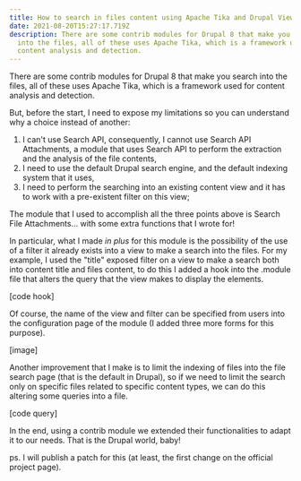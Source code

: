 ```yaml
---
title: How to search in files content using Apache Tika and Drupal Views
date: 2021-08-20T15:27:17.719Z
description: There are some contrib modules for Drupal 8 that make you search
  into the files, all of these uses Apache Tika, which is a framework used for
  content analysis and detection.
---
```

There are some contrib modules for Drupal 8 that make you search into the files, all of these uses Apache Tika, which is a framework used for content analysis and detection.

But, before the start, I need to expose my limitations so you can understand why a choice instead of another:

1. I can't use Search API, consequently, I cannot use Search API Attachments, a module that uses Search API to perform the extraction and the analysis of the file contents,
2. I need to use the default Drupal search engine, and the default indexing system that it uses,
3. I need to perform the searching into an existing content view and it has to work with a pre-existent filter on this view;

The module that I used to accomplish all the three points above is Search File Attachments... with some extra functions that I wrote for!

In particular, what I made *in plus* for this module is the possibility of the use of a filter it already exists into a view to make a search into the files. For my example, I used the "title" exposed filter on a view to make a search both into content title and files content, to do this I added a hook into the .module file that alters the query that the view makes to display the elements.

\[code hook]

Of course, the name of the view and filter can be specified from users into the configuration page of the module (I added three more forms for this purpose).

\[image]

Another improvement that I make is to limit the indexing of files into the file search page (that is the default in Drupal), so if we need to limit the search only on specific files related to specific content types, we can do this altering some queries into a file.

\[code query]

In the end, using a contrib module we extended their functionalities to adapt it to our needs. That is the Drupal world, baby!

ps. I will publish a patch for this (at least, the first change on the official project page).